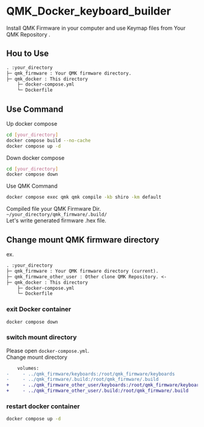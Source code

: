 # QMK_Docker_keyboard_builder

Install QMK Firmware in your computer and use Keymap files from Your QMK Repository .

## Hou to Use

```txt
. :your_directory
├─ qmk_firmware : Your QMK firmware directory.
├─ qmk_docker : This directory
    ├─ docker-compose.yml
    └─ Dockerfile
```

## Use Command

Up docker compose

```bash
cd [your_directory]
docker compose build --no-cache
docker compose up -d
```

Down docker compose

```bash
cd [your_directory]
docker compose down
```

Use QMK Command

```bash
docker compose exec qmk qmk compile -kb shiro -km default
```

Compiled file your QMK Firmware Dir.  
`~/your_directory/qmk_firmware/.build/`  
Let's write generated firmware .hex file.

## Change mount QMK firmware directory

ex.

```txt
. :your_directory
├─ qmk_firmware : Your QMK firmware directory (current).
├─ qmk_firmware_other_user : Other clone QMK Repository. <-
├─ qmk_docker : This directory
    ├─ docker-compose.yml
    └─ Dockerfile
```

### exit Docker container

```bash
docker compose down
```

### switch mount directory

Please open `docker-compose.yml`.  
Change mount directory

```diff
    volumes:
-     - ../qmk_firmware/keyboards:/root/qmk_firmware/keyboards
-     - ../qmk_firmware/.build:/root/qmk_firmware/.build
+     - ../qmk_firmware_other_user/keyboards:/root/qmk_firmware/keyboards
+     - ../qmk_firmware_other_user/.build:/root/qmk_firmware/.build
```

### restart docker container

```bash
docker compose up -d
```
